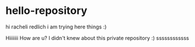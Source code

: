 # hello-repository
hi racheli redlich i am trying here things :)

Hiiiiiii How are u?
I didn't knew about this private repository :)
ssssssssssss
